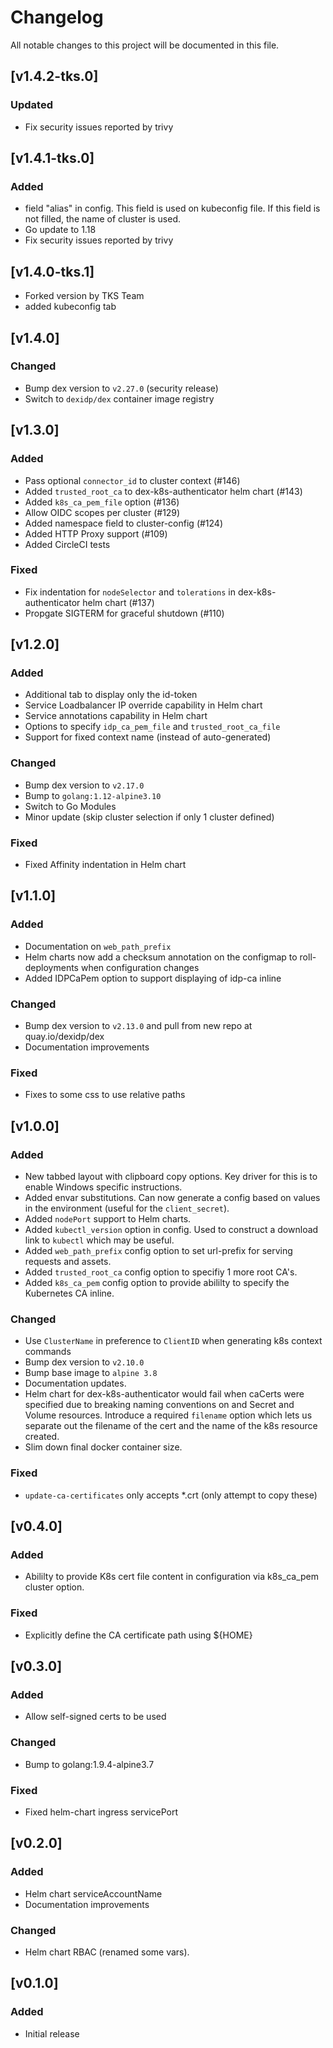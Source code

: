 # Changelog
All notable changes to this project will be documented in this file.
## [v1.4.2-tks.0]

### Updated
- Fix security issues reported by trivy

## [v1.4.1-tks.0]

### Added
- field "alias" in config. This field is used on kubeconfig file. If this field is not filled, the name of cluster is used.
- Go update to 1.18
- Fix security issues reported by trivy

## [v1.4.0-tks.1]
- Forked version by TKS Team
- added kubeconfig tab

## [v1.4.0]

### Changed

- Bump dex version to `v2.27.0` (security release)
- Switch to `dexidp/dex` container image registry

## [v1.3.0]

### Added

- Pass optional `connector_id` to cluster context (#146)
- Added `trusted_root_ca` to dex-k8s-authenticator helm chart (#143)
- Added `k8s_ca_pem_file` option (#136)
- Allow OIDC scopes per cluster (#129)
- Added namespace field to cluster-config (#124)
- Added HTTP Proxy support (#109)
- Added CircleCI tests

### Fixed

- Fix indentation for `nodeSelector` and `tolerations` in dex-k8s-authenticator helm chart (#137)
- Propgate SIGTERM for graceful shutdown (#110)

## [v1.2.0]

### Added

- Additional tab to display only the id-token
- Service Loadbalancer IP override capability in Helm chart
- Service annotations capability in Helm chart
- Options to specify `idp_ca_pem_file` and `trusted_root_ca_file`
- Support for fixed context name (instead of auto-generated)

### Changed

- Bump dex version to `v2.17.0`
- Bump to `golang:1.12-alpine3.10`
- Switch to Go Modules
- Minor update (skip cluster selection if only 1 cluster defined)

### Fixed

- Fixed Affinity indentation in Helm chart

## [v1.1.0]

### Added

- Documentation on `web_path_prefix`
- Helm charts now add a checksum annotation on the configmap to roll-deployments when configuration changes
- Added IDPCaPem option to support displaying of idp-ca inline


### Changed

- Bump dex version to `v2.13.0` and pull from new repo at quay.io/dexidp/dex
- Documentation improvements

### Fixed

- Fixes to some css to use relative paths

## [v1.0.0]
### Added

- New tabbed layout with clipboard copy options. Key driver for this is to
enable Windows specific instructions.
- Added envar substitutions. Can now generate a config based on values in the
environment (useful for the `client_secret`).
- Added `nodePort` support to Helm charts.
- Added `kubectl_version` option in config. Used to construct a download link to `kubectl` which may be useful.
- Added `web_path_prefix` config option to set url-prefix for serving requests and assets.
- Added `trusted_root_ca` config option to specifiy 1 more root CA's.
- Added `k8s_ca_pem` config option to provide abililty to specify the Kubernetes CA inline.

### Changed

- Use `ClusterName` in preference to `ClientID` when generating k8s context commands
- Bump dex version to `v2.10.0`
- Bump base image to `alpine 3.8`
- Documentation updates.
- Helm chart for dex-k8s-authenticator would fail when caCerts were specified due to breaking naming conventions on and Secret and Volume resources. Introduce a required `filename` option which lets us separate out the filename of the cert and the name of the k8s resource created.
- Slim down final docker container size.

### Fixed

- `update-ca-certificates` only accepts *.crt (only attempt to copy these)

## [v0.4.0]
### Added
- Abililty to provide K8s cert file content in configuration via k8s_ca_pem
cluster option.

### Fixed
- Explicitly define the CA certificate path using ${HOME}

## [v0.3.0]
### Added
- Allow self-signed certs to be used

### Changed
- Bump to golang:1.9.4-alpine3.7

### Fixed
- Fixed helm-chart ingress servicePort

## [v0.2.0]
### Added
- Helm chart serviceAccountName
- Documentation improvements

### Changed
- Helm chart RBAC (renamed some vars).

## [v0.1.0]
### Added
- Initial release

